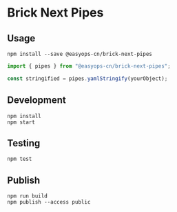 # Brick Next Pipes

## Usage

```shell
npm install --save @easyops-cn/brick-next-pipes
```

```ts
import { pipes } from "@easyops-cn/brick-next-pipes";

const stringified = pipes.yamlStringify(yourObject);
```

## Development

```shell
npm install
npm start
```

## Testing

```shell
npm test
```

## Publish

```shell
npm run build
npm publish --access public
```
